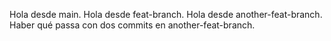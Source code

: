 Hola desde main.
Hola desde feat-branch.
Hola desde another-feat-branch.
Haber qué passa con dos commits en another-feat-branch.
